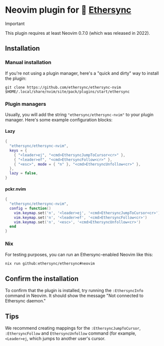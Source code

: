 <!--
SPDX-FileCopyrightText: 2024 blinry <mail@blinry.org>
SPDX-FileCopyrightText: 2024 zormit <nt4u@kpvn.de>

SPDX-License-Identifier: CC-BY-SA-4.0
-->

# Neovim plugin for 🍃 [Ethersync](https://github.com/ethersync/ethersync)

> [!IMPORTANT]
>
> This plugin requires at least Neovim 0.7.0 (which was released in 2022).

## Installation

### Manual installation

If you're not using a plugin manager, here's a "quick and dirty" way to install the plugin:

```
git clone https://github.com/ethersync/ethersync-nvim $HOME/.local/share/nvim/site/pack/plugins/start/ethersync
```

### Plugin managers

Usually, you will add the string `"ethersync/ethersync-nvim"` to your plugin manager. Here's some example configuration blocks:

#### Lazy

```lua
{
  "ethersync/ethersync-nvim",
  keys = { 
    { "<leader>ej", "<cmd>EthersyncJumpToCursor<cr>" },
    { "<leader>ef", "<cmd>EthersyncFollow<cr>" },
    { "<esc>", mode = { "n" }, "<cmd>EthersyncUnfollow<cr>" },
  },
  lazy = false,
}
```

#### pckr.nvim

```lua
{
  "ethersync/ethersync-nvim",
  config = function()
    vim.keymap.set('n', '<leader>ej', '<cmd>EthersyncJumpToCursor<cr>')
    vim.keymap.set('n', '<leader>ef', '<cmd>EthersyncFollow<cr>')
    vim.keymap.set('n', '<esc>', '<cmd>EthersyncUnfollow<cr>')
  end
}
```

### Nix

For testing purposes, you can run an Ethersync-enabled Neovim like this:

```bash
nix run github:ethersync/ethersync#neovim
```

## Confirm the installation

To confirm that the plugin is installed, try running the `:EthersyncInfo` command in Neovim. It should show the message "Not connected to Ethersync daemon."

## Tips

We recommend creating mappings for the `:EthersyncJumpToCursor`, `:EthersyncFollow` and `EthersyncUnfollow` command (for example, `<Leader>ej`, which jumps to another user's cursor.
